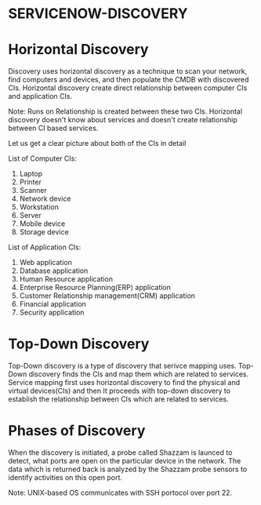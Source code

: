 # SERVICENOW-DISCOVERY

# Horizontal Discovery

Discovery uses horizontal discovery as a technique to scan your network, find computers and devices, and then populate the CMDB with discovered CIs. Horizontal discovery create direct relationship between computer CIs and application CIs.

Note: Runs on Relationship is created between these two CIs. Horizontal discovery doesn't know about services and doesn't create relationship between CI based services.

Let us get a clear picture about both of the CIs in detail

List of Computer CIs:

1. Laptop
2. Printer
3. Scanner
4. Network device
5. Workstation
6. Server
7. Mobile device
8. Storage device

List of Application CIs:

1. Web application
2. Database application
3. Human Resource application
4. Enterprise Resource Planning(ERP) application
5. Customer Relationship management(CRM) application
6. Financial application
7. Security application


# Top-Down Discovery

Top-Down discovery is a type of discovery that serivce mapping uses. Top-Down discovery finds the CIs and map them which are related to services.
Service mapping first uses horizontal discovery to find the physical and virtual devices(CIs) and then It proceeds with top-down discovery to establish the relationship between CIs which are related to services.


# Phases of Discovery

When the discovery is initiated, a probe called Shazzam is launced to detect, what ports are open on the particular device in the network. The data which is returned back is analyzed by the Shazzam probe sensors to identify activities on this open port.

Note: UNIX-based OS communicates with SSH portocol over port 22.
 
